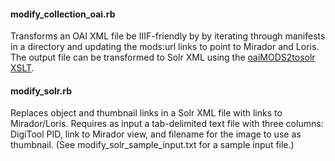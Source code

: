 #### modify_collection_oai.rb
Transforms an OAI XML file be IIIF-friendly by by iterating through manifests in 
a directory and updating the mods:url links to point to Mirador and Loris. The 
output file can be transformed to Solr XML using the [oaiMODS2tosolr XSLT](https://github.com/BCDigLib/Interim-Solution-XSLT/blob/master/oaiMODS2solr.xsl).

#### modify_solr.rb
Replaces object and thumbnail links in a Solr XML file with links to Mirador/Loris. 
Requires as input a tab-delimited text file with three columns: DigiTool PID, 
link to Mirador view, and filename for the image to use as thumbnail. (See 
modify_solr_sample_input.txt for a sample input file.)
